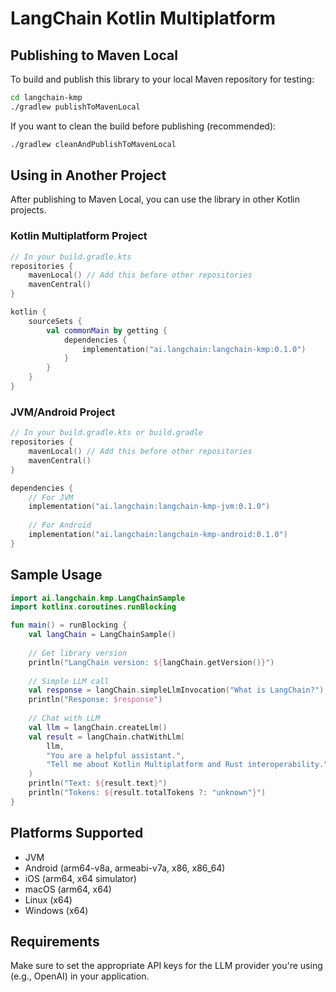 # LangChain Kotlin Multiplatform

## Publishing to Maven Local

To build and publish this library to your local Maven repository for testing:

```bash
cd langchain-kmp
./gradlew publishToMavenLocal
```

If you want to clean the build before publishing (recommended):

```bash
./gradlew cleanAndPublishToMavenLocal
```

## Using in Another Project

After publishing to Maven Local, you can use the library in other Kotlin projects.

### Kotlin Multiplatform Project

```kotlin
// In your build.gradle.kts
repositories {
    mavenLocal() // Add this before other repositories
    mavenCentral()
}

kotlin {
    sourceSets {
        val commonMain by getting {
            dependencies {
                implementation("ai.langchain:langchain-kmp:0.1.0")
            }
        }
    }
}
```

### JVM/Android Project

```kotlin
// In your build.gradle.kts or build.gradle
repositories {
    mavenLocal() // Add this before other repositories
    mavenCentral()
}

dependencies {
    // For JVM
    implementation("ai.langchain:langchain-kmp-jvm:0.1.0")
    
    // For Android
    implementation("ai.langchain:langchain-kmp-android:0.1.0")
}
```

## Sample Usage

```kotlin
import ai.langchain.kmp.LangChainSample
import kotlinx.coroutines.runBlocking

fun main() = runBlocking {
    val langChain = LangChainSample()
    
    // Get library version
    println("LangChain version: ${langChain.getVersion()}")
    
    // Simple LLM call
    val response = langChain.simpleLlmInvocation("What is LangChain?")
    println("Response: $response")
    
    // Chat with LLM
    val llm = langChain.createLlm()
    val result = langChain.chatWithLlm(
        llm,
        "You are a helpful assistant.",
        "Tell me about Kotlin Multiplatform and Rust interoperability."
    )
    println("Text: ${result.text}")
    println("Tokens: ${result.totalTokens ?: "unknown"}")
}
```

## Platforms Supported

- JVM
- Android (arm64-v8a, armeabi-v7a, x86, x86_64)
- iOS (arm64, x64 simulator)
- macOS (arm64, x64)
- Linux (x64)
- Windows (x64)

## Requirements

Make sure to set the appropriate API keys for the LLM provider you're using (e.g., OpenAI) in your application.
